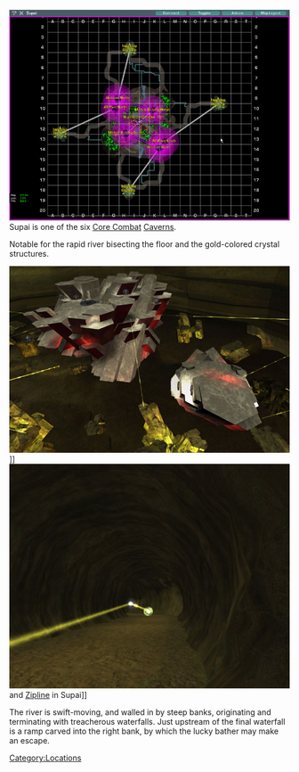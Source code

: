 ![](/images/SupaiMap.jpg "fig:SupaiMap.jpg") Supai is one of the six [Core
Combat](/Core_Combat "wikilink") [Caverns](/Caverns "wikilink").

Notable for the rapid river bisecting the floor and the gold-colored
crystal structures.

![](/images/Supai_aerial.jpg "fig:Supai_aerial.jpg")\]\]
![](/images/TroopTunnel.jpg "fig:TroopTunnel.jpg") and
[Zipline](/Zipline "wikilink") in Supai\]\]

The river is swift-moving, and walled in by steep banks, originating and
terminating with treacherous waterfalls. Just upstream of the final
waterfall is a ramp carved into the right bank, by which the lucky
bather may make an escape.

[Category:Locations](/Category:Locations "wikilink")
